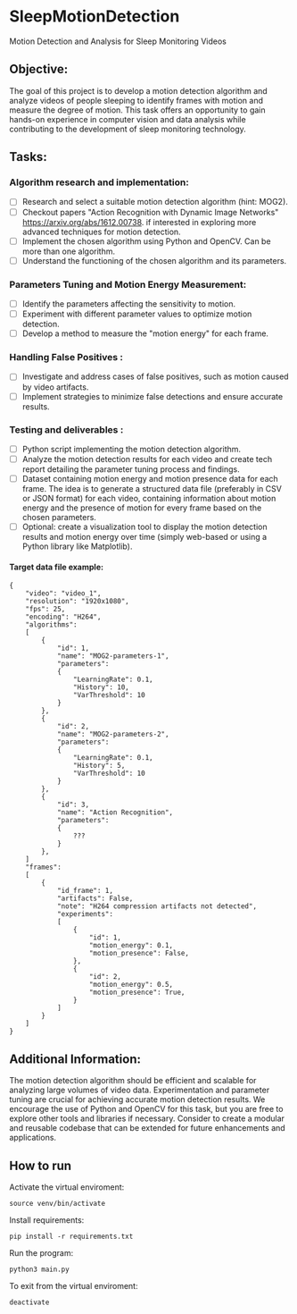# SleepMotionDetection
Motion Detection and Analysis for Sleep Monitoring Videos

## Objective:
The goal of this project is to develop a motion detection algorithm and analyze videos of people sleeping to identify frames with motion and measure the degree of motion.
This task offers an opportunity to gain hands-on experience in computer vision and data analysis while contributing to the development of sleep monitoring technology.

## Tasks:
### Algorithm research and implementation:
- [ ] Research and select a suitable motion detection algorithm (hint: MOG2).
- [ ] Checkout papers "Action Recognition with Dynamic Image Networks" https://arxiv.org/abs/1612.00738. if interested in exploring more advanced techniques for motion detection.
- [ ] Implement the chosen algorithm using Python and OpenCV. Can be more than one algorithm.
- [ ] Understand the functioning of the chosen algorithm and its parameters.
### Parameters Tuning and Motion Energy Measurement:
- [ ] Identify the parameters affecting the sensitivity to motion.
- [ ] Experiment with different parameter values to optimize motion detection.
- [ ] Develop a method to measure the "motion energy" for each frame.
### Handling False Positives :
- [ ] Investigate and address cases of false positives, such as motion caused by video artifacts.
- [ ] Implement strategies to minimize false detections and ensure accurate results.
### Testing and deliverables :
- [ ] Python script implementing the motion detection algorithm.
- [ ] Analyze the motion detection results for each video and create tech report detailing the parameter tuning process and findings.
- [ ] Dataset containing motion energy and motion presence data for each frame. The idea is to generate a structured data file (preferably in CSV or JSON format) for each video, containing information about motion energy and the presence of motion for every frame based on the chosen parameters.
- [ ] Optional: create a visualization tool to display the motion detection results and motion energy over time (simply web-based or using a Python library like Matplotlib).

#### Target data file example:
```
{
    "video": "video_1",
    "resolution": "1920x1080",
    "fps": 25,
    "encoding": "H264",
    "algorithms":
    [
        {
            "id": 1,
            "name": "MOG2-parameters-1",
            "parameters":
            {
                "LearningRate": 0.1,
                "History": 10,
                "VarThreshold": 10
            }
        },
        {
            "id": 2,
            "name": "MOG2-parameters-2",
            "parameters":
            {
                "LearningRate": 0.1,
                "History": 5,
                "VarThreshold": 10
            }
        },
        {
            "id": 3,
            "name": "Action Recognition",
            "parameters":
            {
                ???
            }
        },
    ]
    "frames":
    [
        {
            "id_frame": 1,
            "artifacts": False,
            "note": "H264 compression artifacts not detected",
            "experiments":
            [
                {
                    "id": 1,
                    "motion_energy": 0.1,
                    "motion_presence": False,
                },
                {
                    "id": 2,
                    "motion_energy": 0.5,
                    "motion_presence": True,
                }
            ]
        }
    ]
}
```

## Additional Information:
The motion detection algorithm should be efficient and scalable for analyzing large volumes of video data.
Experimentation and parameter tuning are crucial for achieving accurate motion detection results.
We encourage the use of Python and OpenCV for this task, but you are free to explore other tools and libraries if necessary.
Consider to create a modular and reusable codebase that can be extended for future enhancements and applications.

## How to run
Activate the virtual enviroment:
```
source venv/bin/activate
```
Install requirements:
```
pip install -r requirements.txt
```
Run the program:
```
python3 main.py
```
To exit from the virtual enviroment:
```
deactivate
```
